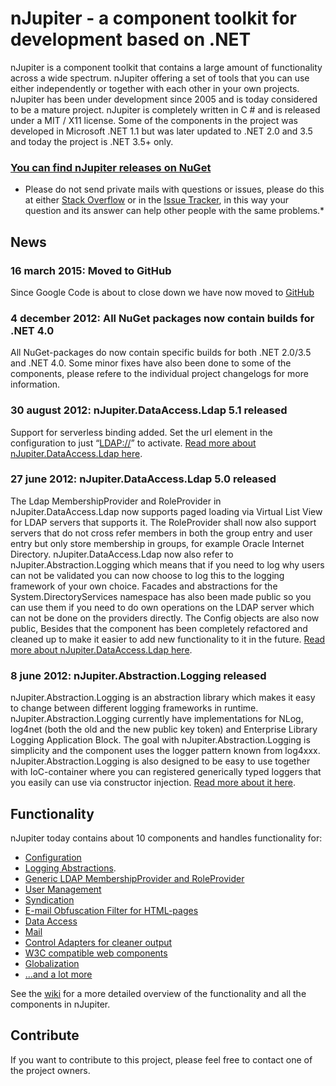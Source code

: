 nJupiter - a component toolkit for development based on .NET
============================================================

nJupiter is a component toolkit that contains a large amount of
functionality across a wide spectrum. nJupiter offering a set of tools
that you can use either independently or together with each other in
your own projects. nJupiter has been under development since 2005 and is
today considered to be a mature project. nJupiter is completely written
in C \# and is released under a MIT / X11 license. Some of the
components in the project was developed in Microsoft .NET 1.1 but was
later updated to .NET 2.0 and 3.5 and today the project is .NET 3.5+
only.

### [You can find nJupiter releases on NuGet](https://nuget.org/packages?q=njupiter)

-   Please do not send private mails with questions or issues, please do
    this at either [Stack Overflow](http://stackoverflow.com/) or in the
    [Issue Tracker](https://github.com/njupiter/njupiter/issues), in
    this way your question and its answer can help other people with the
    same problems.\*

News
----

### 16 march 2015: Moved to GitHub

Since Google Code is about to close down we have now moved to [GitHub](https://github.com/njupiter/njupiter)

### 4 december 2012: All NuGet packages now contain builds for .NET 4.0

All NuGet-packages do now contain specific builds for both .NET 2.0/3.5
and .NET 4.0. Some minor fixes have also been done to some of the
components, please refere to the individual project changelogs for more
information.

### 30 august 2012: nJupiter.DataAccess.Ldap 5.1 released

Support for serverless binding added. Set the url element in the
configuration to just “<LDAP://>” to activate. [Read more about nJupiter.DataAccess.Ldap here](https://github.com/njupiter/njupiter/wiki/nJupiterDataAccessLdap).

### 27 june 2012: nJupiter.DataAccess.Ldap 5.0 released

The Ldap MembershipProvider and RoleProvider in nJupiter.DataAccess.Ldap
now supports paged loading via Virtual List View for LDAP servers that
supports it. The RoleProvider shall now also support servers that do not
cross refer members in both the group entry and user entry but only
store membership in groups, for example Oracle Internet Directory.
nJupiter.DataAccess.Ldap now also refer to nJupiter.Abstraction.Logging
which means that if you need to log why users can not be validated you
can now choose to log this to the logging framework of your own choice.
Facades and abstractions for the System.DirectoryServices namespace has
also been made public so you can use them if you need to do own
operations on the LDAP server which can not be done on the providers
directly. The Config objects are also now public, Besides that the
component has been completely refactored and cleaned up to make it
easier to add new functionality to it in the future.
[Read more about nJupiter.DataAccess.Ldap here](https://github.com/njupiter/njupiter/wiki/nJupiterDataAccessLdap).

### 8 june 2012: nJupiter.Abstraction.Logging released

nJupiter.Abstraction.Logging is an abstraction library which makes it
easy to change between different logging frameworks in runtime.
nJupiter.Abstraction.Logging currently have implementations for NLog,
log4net (both the old and the new public key token) and Enterprise
Library Logging Application Block. The goal with
nJupiter.Abstraction.Logging is simplicity and the component uses the
logger pattern known from log4xxx. nJupiter.Abstraction.Logging is also
designed to be easy to use together with IoC-container where you can
registered generically typed loggers that you easily can use via
constructor injection. [Read more about it
here](https://github.com/njupiter/njupiter/wiki/nJupiterAbstractionLogging).

Functionality
-------------

nJupiter today contains about 10 components and handles functionality
for:

-   [Configuration](https://github.com/njupiter/njupiter/wiki/nJupiterConfiguration)
-   [Logging Abstractions](https://github.com/njupiter/njupiter/wiki/nJupiterAbstractionLogging).
-   [Generic LDAP MembershipProvider and RoleProvider](https://github.com/njupiter/njupiter/wiki/nJupiterDataAccessLdap)
-   [User Management](https://github.com/njupiter/njupiter/wiki/nJupiterDataAccessUsers)
-   [Syndication](https://github.com/njupiter/njupiter/wiki/nJupiterWebSyndication)
-   [E-mail Obfuscation Filter for HTML-pages](https://github.com/njupiter/njupiter/wiki/nJupiterWebUIEmailObfuscator)
-   [Data Access](https://github.com/njupiter/njupiter/wiki/nJupiterDataAccess)
-   [Mail](https://github.com/njupiter/njupiter/wiki/nJupiterNetMail)
-   [Control Adapters for cleaner output](https://github.com/njupiter/njupiter/wiki/nJupiterWebUI)
-   [W3C compatible web components](https://github.com/njupiter/njupiter/wiki/nJupiterWebUI)
-   [Globalization](https://github.com/njupiter/njupiter/wiki/nJupiterGlobalization)
-   [...and a lot more](https://github.com/njupiter/njupiter/wiki)

See the [wiki](https://github.com/njupiter/njupiter/wiki) for a more detailed overview of the functionality and all the components
in nJupiter.

Contribute
----------

If you want to contribute to this project, please feel free to contact
one of the project owners.
